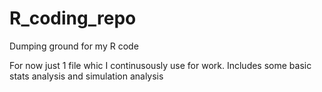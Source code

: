# R_coding_repo
Dumping ground for my R code

For now just 1 file whic I continusously use for work.
Includes some basic stats analysis and simulation analysis 
